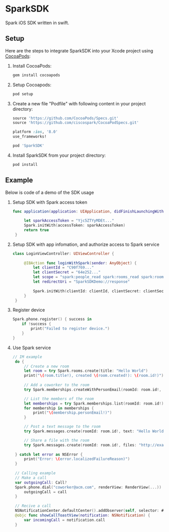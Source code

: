 # SparkSDK

Spark iOS SDK written in swift.

## Setup
Here are the steps to integrate SparkSDK into your Xcode project using [CocoaPods](http://cocoapods.org):

1. Install CocoaPods:
    ```bash
    gem install cocoapods
    ```

1. Setup Cocoapods:
    ```bash
    pod setup
    ```

1. Create a new file "Podfile" with following content in your project directory:

    ```ruby
    source 'https://github.com/CocoaPods/Specs.git'
    source 'https://github.com/ciscospark/CocoaPodSpecs.git'
    
    platform :ios, '8.0'
    use_frameworks!
    
    pod 'SparkSDK'
    ```

1. Install SparkSDK from your project directory:

    ```bash
    pod install
    ```

## Example
Below is code of a demo of the SDK usage

1. Setup SDK with Spark access token 
   ```swift
   func application(application: UIApplication, didFinishLaunchingWithOptions launchOptions: [NSObject: AnyObject]?) -> Bool {
        
        let sparkAccessToken = "Yjc5ZTYyMDEt..."
        Spark.initWith(accessToken: sparkAccessToken)
        return true
    }
   ```
1. Setup SDK with app infomation, and authorize access to Spark service
   ```swift
   class LoginViewController: UIViewController {
    
        @IBAction func loginWithSpark(sender: AnyObject) {
            let clientId = "C90f769..."
            let clientSecret = "64e252..."
            let scope = "spark:people_read spark:rooms_read spark:rooms_write spark:memberships_read spark:memberships_write spark:messages_read spark:messages_write"
            let redirectUri = "SparkSDKDemo://response"
            
            Spark.initWith(clientId: clientId, clientSecret: clientSecret, scope: scope, redirectUri: redirectUri, controller: self)
        }
    }
    ```

1. Register device
    ```swift
    Spark.phone.register() { success in
        if !success {
            print("Failed to register device.")
        }
    }
    ```
            
1. Use Spark service
    
   ```swift
   // IM example
    do {
        // Create a new room
        let room = try Spark.rooms.create(title: "Hello World")
        print("\(room.title!), created \(room.created!): \(room.id!)")
        
        // Add a coworker to the room
        try Spark.memberships.createWithPersonEmail(roomId: room.id!, personEmail: "coworker@acm.com")

        // List the members of the room
        let memberships = try Spark.memberships.list(roomId: room.id!)
        for membership in memberships {
            print("\(membership.personEmail!)")
        }

        // Post a text message to the room
        try Spark.messages.create(roomId: room.id!, text: "Hello World")

        // Share a file with the room
        try Spark.messages.create(roomId: room.id!, files: "http://example.com/hello_world.jpg")
        
    } catch let error as NSError {
        print("Error: \(error.localizedFailureReason)")
    }
    
    // Calling example
    // Make a call
    var outgoingCall: Call?
    Spark.phone.dial("coworker@acm.com", renderView: RenderView(...)) { call in
        outgoingCall = call
    }
    
    // Recive a call
    NSNotificationCenter.defaultCenter().addObserver(self, selector: #selector(showCallToastView(_:)), name: Notifications.Phone.Incoming, ...)
    @objc func showCallToastView(notification: NSNotification) {
        var incomingCall = notification.call
    }
    ```
